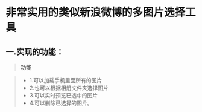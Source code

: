 非常实用的类似新浪微博的多图片选择工具
===================

一.实现的功能：
-------------

> **功能**

> - 1.可以加载手机里面所有的图片
> - 2.也可以根据相册文件夹选择图片
> - 3.可以实时预览已选中的图片
> - 4.可以删除已选择的图片。
